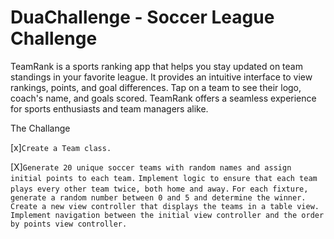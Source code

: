 # DuaChallenge - Soccer League Challenge 

TeamRank is a sports ranking app that helps you stay updated on team standings in your favorite league. It provides an intuitive interface to view rankings, points, and goal differences. 
Tap on a team to see their logo, coach's name, and goals scored. TeamRank offers a seamless experience for sports enthusiasts and team managers alike.



The Challange 

[x]```Create a Team class.```


[X]```Generate 20 unique soccer teams with random names and assign initial points to each team.```
```Implement logic to ensure that each team plays every other team twice, both home and away.```
```For each fixture, generate a random number between 0 and 5 and determine the winner.```
```Create a new view controller that displays the teams in a table view.```
```Implement navigation between the initial view controller and the order by points view controller.```
